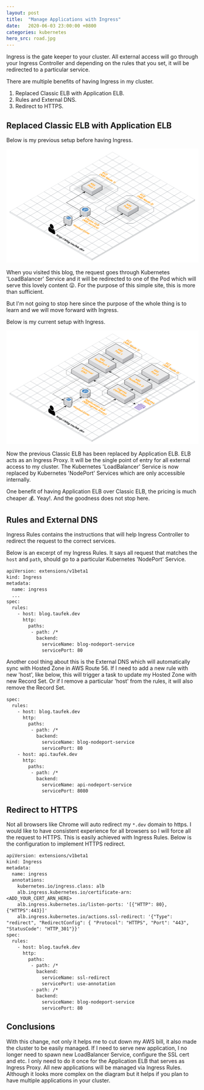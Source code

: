 ```yaml
---
layout: post
title:  "Manage Applications with Ingress"
date:   2020-06-03 23:00:00 +0800
categories: kubernetes
hero_src: road.jpg
---
```


Ingress is the gate keeper to your cluster. All external
access will go through your Ingress Controller and depending on the rules that you set,
it will be redirected to a particular service.

There are multiple benefits of having Ingress in my cluster.

1. Replaced Classic ELB with Application ELB.
2. Rules and External DNS.
3. Redirect to HTTPS.

## Replaced Classic ELB with Application ELB

Below is my previous setup before having Ingress.

![Cluster without Ingress](/images/cluster_without_ingress.png)

When you visited this blog, the request goes through Kubernetes 'LoadBalancer' Service
and it will be redirected to one of the Pod which will serve this lovely content :stuck_out_tongue:.
For the purpose of this simple site, this is more than sufficient.

But I'm not going to stop here since the purpose of the whole thing is to learn and we will move forward with Ingress.

Below is my current setup with Ingress.

![Cluster with Ingress](/images/cluster_with_ingress.png)

Now the previous Classic ELB has been replaced by Application ELB. ELB acts as an Ingress Proxy.
It will be the single point of entry for all external access to my cluster. The Kubernetes 'LoadBalancer' Service is
now replaced by Kubernetes 'NodePort' Services which are only accessible internally.

One benefit of having Application ELB over Classic ELB, the pricing is much cheaper :moneybag:. Yeay!.  And the goodness does not stop here.

## Rules and External DNS

Ingress Rules contains the instructions that will help Ingress Controller to redirect the request
to the correct services.

Below is an excerpt of my Ingress Rules. It says all request that matches the `host` and `path`,
should go to a particular Kubernetes 'NodePort' Service.

```
apiVersion: extensions/v1beta1
kind: Ingress
metadata:
  name: ingress
  ...
spec:
  rules:
    - host: blog.taufek.dev
      http:
        paths:
         - path: /*
           backend:
             serviceName: blog-nodeport-service
             servicePort: 80
```

Another cool thing about this is the External DNS which will automatically sync with Hosted Zone in AWS Route 56.
If I need to add a new rule with new 'host', like below, this will trigger a task to update my Hosted Zone with new Record Set.
Or if I remove a particular 'host' from the rules, it will also remove the Record Set.

```
spec:
  rules:
    - host: blog.taufek.dev
      http:
        paths:
         - path: /*
           backend:
             serviceName: blog-nodeport-service
             servicePort: 80
    - host: api.taufek.dev
      http:
        paths:
         - path: /*
           backend:
             serviceName: api-nodeport-service
             servicePort: 8080
```

## Redirect to HTTPS

Not all browsers like Chrome will auto redirect my `*.dev` domain to https. I would like
to have consistent experience for all browsers so I will force all the request to HTTPS.
This is easily achieved with Ingress Rules. Below is the configuration to implement HTTPS redirect.

```
apiVersion: extensions/v1beta1
kind: Ingress
metadata:
  name: ingress
  annotations:
    kubernetes.io/ingress.class: alb
    alb.ingress.kubernetes.io/certificate-arn: <ADD_YOUR_CERT_ARN_HERE>
    alb.ingress.kubernetes.io/listen-ports: '[{"HTTP": 80}, {"HTTPS":443}]'
    alb.ingress.kubernetes.io/actions.ssl-redirect: '{"Type": "redirect", "RedirectConfig": { "Protocol": "HTTPS", "Port": "443", "StatusCode": "HTTP_301"}}'
spec:
  rules:
    - host: blog.taufek.dev
      http:
        paths:
         - path: /*
           backend:
             serviceName: ssl-redirect
             servicePort: use-annotation
         - path: /*
           backend:
             serviceName: blog-nodeport-service
             servicePort: 80
```

## Conclusions

With this change, not only it helps me to cut down my AWS bill, it also made the cluster
to be easily managed. If I need to serve new application, I no longer need
to spawn new LoadBalancer Service, configure the SSL cert and etc. I only need to do it once for
the Application ELB that serves as Ingress Proxy. All new applications will be managed via Ingress Rules.
Although it looks more complex on the diagram but it helps if you plan to have multiple applications in your cluster.
